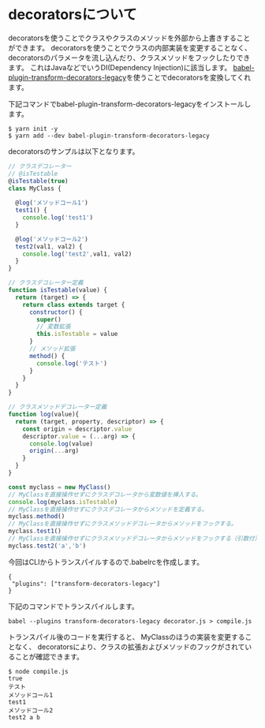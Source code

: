 # decoratorsについて
decoratorsを使うことでクラスやクラスのメソッドを外部から上書きすることができます。
decoratorsを使うことでクラスの内部実装を変更することなく、decoratorsのパラメータを流し込んだり、クラスメソッドをフックしたりできます。
これはJavaなどでいうDI(Dependency Injection)に該当します。
[babel-plugin-transform-decorators-legacy](https://github.com/loganfsmyth/babel-plugin-transform-decorators-legacy)を使うことでdecoratorsを変換してくれます。

下記コマンドでbabel-plugin-transform-decorators-legacyをインストールします。

```
$ yarn init -y
$ yarn add --dev babel-plugin-transform-decorators-legacy
```

decoratorsのサンプルは以下となります。

```decorators.js
// クラスデコレーター
// @isTestable
@isTestable(true)
class MyClass { 
  
  @log('メソッドコール1')
  test1() {
    console.log('test1')
  }

  @log('メソッドコール2')
  test2(val1, val2) {
    console.log('test2',val1, val2)
  }
}

// クラスデコレーター定義
function isTestable(value) {
  return (target) => {
    return class extends target {
      constructor() {
        super()
        // 変数拡張
        this.isTestable = value
      }
      // メソッド拡張
      method() {
        console.log('テスト')
      }
    }
  }
}

// クラスメソッドデコレーター定義
function log(value){
  return (target, property, descriptor) => {
    const origin = descriptor.value
    descriptor.value = (...arg) => {
      console.log(value)
      origin(...arg)
    }
  }
}

const myclass = new MyClass()
// MyClassを直接操作せずにクラスデコレータから変数値を挿入する。
console.log(myclass.isTestable)
// MyClassを直接操作せずにクラスデコレータからメソッドを定義する。
myclass.method()
// MyClassを直接操作せずにクラスメソッドデコレータからメソッドをフックする。
myclass.test1()
// MyClassを直接操作せずにクラスメソッドデコレータからメソッドをフックする（引数付）
myclass.test2('a','b')
```

今回はCLIからトランスパイルするので.babelrcを作成します。

```.babelrc
{
 "plugins": ["transform-decorators-legacy"]
}
```

下記のコマンドでトランスパイルします。

```
babel --plugins transform-decorators-legacy decorator.js > compile.js
```

トランスパイル後のコードを実行すると、
MyClassのほうの実装を変更することなく、
decoratorsにより、クラスの拡張およびメソッドのフックがされていることが確認できます。

```
$ node compile.js 
true
テスト
メソッドコール1
test1
メソッドコール2
test2 a b
```
